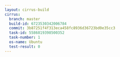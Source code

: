 ```yaml
---
layout: cirrus-build
cirrus:
  branch: master
  build-id: 6723530342006784
  commit: 3b87251f4f313eca458fc8936d36723bd0e35cc3
  task-id: 5586819398500352
  task-number: 1
  os-name: Ubuntu
  test-result: 0
---
```

